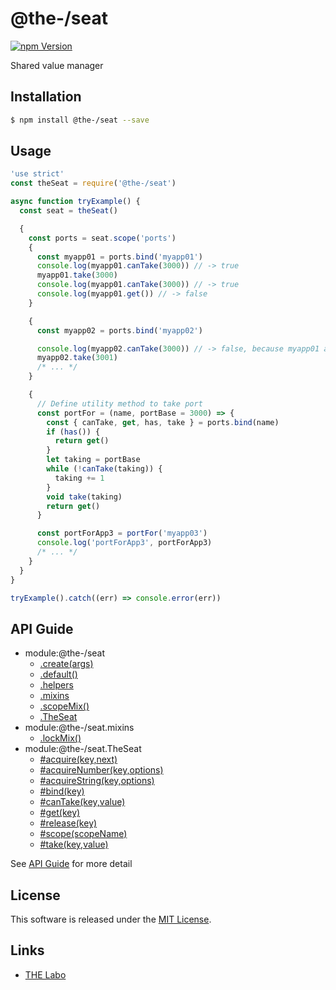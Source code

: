 @the-/seat
==========

<!---
This file is generated by @the-/templates. Do not update manually.
--->

<!-- Badge Start -->
<a name="badges"></a>

[![npm Version][bd_npm_shield_url]][bd_npm_url]

[bd_repo_url]: https://github.com/the-labo/the
[bd_npm_url]: http://www.npmjs.org/package/@the-/seat
[bd_npm_shield_url]: http://img.shields.io/npm/v/@the-/seat.svg?style=flat

<!-- Badge End -->


<!-- Description Start -->
<a name="description"></a>

Shared value manager

<!-- Description End -->


<!-- Overview Start -->
<a name="overview"></a>




<!-- Overview End -->


<!-- Sections Start -->
<a name="sections"></a>

<!-- Section from "doc/readme/01.Installation.md.hbs" Start -->

<a name="section-doc-readme-01-installation-md"></a>

Installation
-----

```bash
$ npm install @the-/seat --save
```


<!-- Section from "doc/readme/01.Installation.md.hbs" End -->

<!-- Section from "doc/readme/02.Usage.md.hbs" Start -->

<a name="section-doc-readme-02-usage-md"></a>

Usage
---------

```javascript
'use strict'
const theSeat = require('@the-/seat')

async function tryExample() {
  const seat = theSeat()

  {
    const ports = seat.scope('ports')
    {
      const myapp01 = ports.bind('myapp01')
      console.log(myapp01.canTake(3000)) // -> true
      myapp01.take(3000)
      console.log(myapp01.canTake(3000)) // -> true
      console.log(myapp01.get()) // -> false
    }

    {
      const myapp02 = ports.bind('myapp02')

      console.log(myapp02.canTake(3000)) // -> false, because myapp01 already took it.
      myapp02.take(3001)
      /* ... */
    }

    {
      // Define utility method to take port
      const portFor = (name, portBase = 3000) => {
        const { canTake, get, has, take } = ports.bind(name)
        if (has()) {
          return get()
        }
        let taking = portBase
        while (!canTake(taking)) {
          taking += 1
        }
        void take(taking)
        return get()
      }

      const portForApp3 = portFor('myapp03')
      console.log('portForApp3', portForApp3)
      /* ... */
    }
  }
}

tryExample().catch((err) => console.error(err))

```


<!-- Section from "doc/readme/02.Usage.md.hbs" End -->


<!-- Sections Start -->

<a name="api"></a>

## API Guide


- module:@the-/seat
  - [.create(args)](./doc/api/api.md#module_@the-/seat.create)
  - [.default()](./doc/api/api.md#module_@the-/seat.default)
  - [.helpers](./doc/api/api.md#module_@the-/seat.helpers)
  - [.mixins](./doc/api/api.md#module_@the-/seat.mixins)
  - [.scopeMix()](./doc/api/api.md#module_@the-/seat.scopeMix)
  - [.TheSeat](./doc/api/api.md#module_@the-/seat.TheSeat)
- module:@the-/seat.mixins
  - [.lockMix()](./doc/api/api.md#module_@the-/seat.mixins.lockMix)
- module:@the-/seat.TheSeat
  - [#acquire(key,next)](./doc/api/api.md#module_@the-/seat.TheSeat#acquire)
  - [#acquireNumber(key,options)](./doc/api/api.md#module_@the-/seat.TheSeat#acquireNumber)
  - [#acquireString(key,options)](./doc/api/api.md#module_@the-/seat.TheSeat#acquireString)
  - [#bind(key)](./doc/api/api.md#module_@the-/seat.TheSeat#bind)
  - [#canTake(key,value)](./doc/api/api.md#module_@the-/seat.TheSeat#canTake)
  - [#get(key)](./doc/api/api.md#module_@the-/seat.TheSeat#get)
  - [#release(key)](./doc/api/api.md#module_@the-/seat.TheSeat#release)
  - [#scope(scopeName)](./doc/api/api.md#module_@the-/seat.TheSeat#scope)
  - [#take(key,value)](./doc/api/api.md#module_@the-/seat.TheSeat#take)

See [API Guide](./doc/api/api.md) for more detail


<!-- LICENSE Start -->
<a name="license"></a>

License
-------
This software is released under the [MIT License](https://github.com/the-labo/the/blob/master/LICENSE).

<!-- LICENSE End -->


<!-- Links Start -->
<a name="links"></a>

Links
------

+ [THE Labo][the_labo_url]

[the_labo_url]: https://github.com/the-labo

<!-- Links End -->
